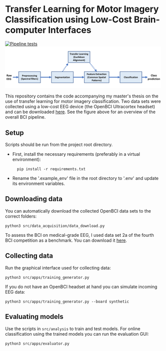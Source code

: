 # Transfer Learning for Motor Imagery Classification using Low-Cost Brain-computer Interfaces
[![Pipeline tests](https://github.com/lcordes/bci/actions/workflows/run-tests.yml/badge.svg)](https://github.com/lcordes/bci/actions/workflows/run-tests.yml)
![Overview of the Pipeline](https://github.com/lcordes/bci/blob/main/architecture/pipeline.jpg)

This repository contains the code accompanying my master's thesis on the use of transfer learning for motor imagery classification. Two data sets were collected using a low-cost EEG device (the OpenBCI Ultracortex headset) and can be downloaded [here](https://osf.io/fb9pu/). See the figure above for an overview of the overall BCI pipeline.



## Setup
Scripts should be run from the project root directory.
- First, install the necessary requirements (preferably in a virtual environment):

        pip install -r requirements.txt

- Rename the '.example_env' file in the root directory to '.env' and update its environment variables.

## Downloading data

You can automatically download the collected OpenBCI data sets to the correct folders:

    python3 src/data_acquisition/data_download.py

To assess the BCI on medical-grade EEG, I used data set 2a of the fourth BCI competition as a benchmark. You can download it [here](https://www.bbci.de/competition/iv/#download). 

## Collecting data 

Run the graphical interface used for collecting data:

    python3 src/apps/training_generator.py

If you do not have an OpenBCI headset at hand you can simulate incoming EEG data:

    python3 src/apps/training_generator.py --board synthetic

## Evaluating models

Use the scripts in `src/analysis` to train and test models. For online classification using the trained models you can run the evaluation GUI:

    python3 src/apps/evaluator.py
